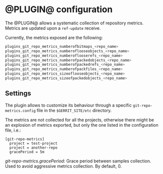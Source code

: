 @PLUGIN@ configuration
======================

The @PLUGIN@ allows a systematic collection of repository metrics.
Metrics are updated upon a `ref-update` receive.

Currently, the metrics exposed are the following:

```bash
plugins_git_repo_metrics_numberofbitmaps_<repo_name>
plugins_git_repo_metrics_numberoflooseobjects_<repo_name>
plugins_git_repo_metrics_numberoflooserefs_<repo_name>
plugins_git_repo_metrics_numberofpackedobjects_<repo_name>
plugins_git_repo_metrics_numberofpackedrefs_<repo_name>
plugins_git_repo_metrics_numberofpackfiles_<repo_name>
plugins_git_repo_metrics_sizeoflooseobjects_<repo_name>
plugins_git_repo_metrics_sizeofpackedobjects_<repo_name>
```

Settings
--------

The plugin allows to customize its behaviour through a specific
`git-repo-metrics.config` file in the `$GERRIT_SITE/etc` directory.

The metrics are not collected for all the projects, otherwise there might be an explosion of metrics
exported, but only the one listed in the configuration file, i.e.:

```
[git-repo-metrics]
  project = test-project
  project = another-repo
  gracePeriod = 5m
```

_git-repo-metrics.gracePeriod_: Grace period between samples collection. Used to avoid aggressive
metrics collection. By default, 0.
